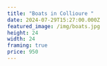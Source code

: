 ```yaml
---
title: "Boats in Collioure "
date: 2024-07-29T15:27:00.000Z
featured_image: /img/boats.jpg
height: 24
width: 24
framing: true
price: 950
---
```

